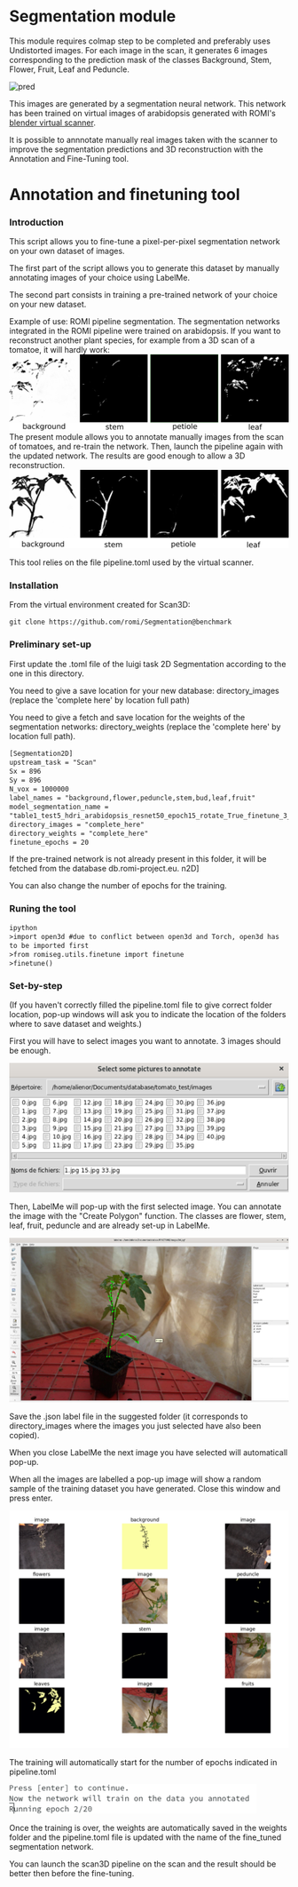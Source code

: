 # Segmentation module
This module requires colmap step to be completed and preferably uses Undistorted images. 
For each image in the scan, it generates 6 images corresponding to the prediction mask of the classes Background, Stem, Flower, Fruit, Leaf and Peduncle.

![pred](images/labels_ara14.png)

This images are generated by a segmentation neural network. This network has been trained on virtual images of arabidopsis generated with ROMI's [blender virtual scanner](https://github.com/romi/blender_virtual_scanner).

It is possible to annnotate manually real images taken with the scanner to improve the segmentation predictions and 3D reconstruction with the Annotation and Fine-Tuning tool.



# Annotation and finetuning tool

### Introduction

This script allows you to fine-tune a pixel-per-pixel segmentation network on your own dataset of images.

The first part of the script allows you to generate this dataset by manually annotating images of your choice using LabelMe.

The second part consists in training a pre-trained network of your choice on your new dataset.

Example of use: ROMI pipeline segmentation.
The segmentation networks integrated in the ROMI pipeline were trained on arabidopsis. If you want to reconstruct another plant species, for example from a 3D scan of a tomatoe, it will hardly work:
![before](images/tomatoe_no_finetune.png)
The present module allows you to annotate manually images from the scan of tomatoes, and re-train the network. Then, launch the pipeline again with the updated network. The results are good enough to allow a 3D reconstruction.
![after](images/tomatoe_finetune.png)

This tool relies on the file pipeline.toml used by the virtual scanner. 

### Installation

From the virtual environment created for Scan3D: 
```
git clone https://github.com/romi/Segmentation@benchmark
```


### Preliminary set-up

First update the .toml file of the luigi task 2D Segmentation according to the one in this directory.

You need to give a save location for your new database: directory_images (replace the 'complete here' by location full path)

You need to give a fetch and save location for the weights of the segmentation networks: directory_weights (replace the 'complete here' by location full path). 



```
[Segmentation2D]
upstream_task = "Scan"
Sx = 896
Sy = 896
N_vox = 1000000
label_names = "background,flower,peduncle,stem,bud,leaf,fruit"
model_segmentation_name = "table1_test5_hdri_arabidopsis_resnet50_epoch15_rotate_True_finetune_3_epoch50_finetune_folder_epoch20.pt"
directory_images = "complete_here"
directory_weights = "complete_here"
finetune_epochs = 20
```

If the pre-trained network is not already present in this folder, it will be fetched from the database db.romi-project.eu.
n2D]

You can also change the number of epochs for the training.

### Runing the tool
```
ipython
>import open3d #due to conflict between open3d and Torch, open3d has to be imported first
>from romiseg.utils.finetune import finetune
>finetune()
```
### Set-by-step

(If you haven't correctly filled the pipeline.toml file to give correct folder location, pop-up windows will ask you to indicate the location of the folders where to save dataset and weights.)

First you will have to select images you want to annotate. 3 images should be enough.

![select](images/select_imgs.png)


Then, LabelMe will pop-up with the first selected image. You can annotate the image with the "Create Polygon" function. The classes are flower, stem, leaf, fruit, peduncle and are already set-up in LabelMe.

![labelme](images/label_imgs.png)

Save the .json label file in the suggested folder (it corresponds to directory_images where the images you just selected have also been copied).

When you close LabelMe the next image you have selected will automaticall pop-up.

When all the images are labelled a pop-up image will show a random sample of the training dataset you have generated. Close this window and press enter.

![visu](images/visu_dataset.png)

The training will automatically start for the number of epochs indicated in pipeline.toml

![tune](images/train_dataset.png)

Once the training is over, the weights are automatically saved in the weights folder and the pipeline.toml file is updated with the name of the fine_tuned segmentation network.

You can launch the scan3D pipeline on the scan and the result should be better then before the fine-tuning.
 



